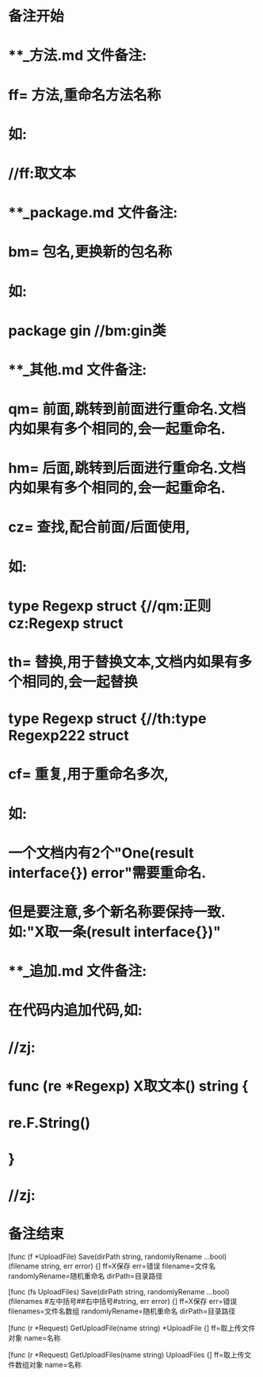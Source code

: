 # 备注开始
# **_方法.md 文件备注:
# ff= 方法,重命名方法名称
# 如:
# //ff:取文本

# **_package.md 文件备注:
# bm= 包名,更换新的包名称 
# 如: 
# package gin //bm:gin类

# **_其他.md 文件备注:
# qm= 前面,跳转到前面进行重命名.文档内如果有多个相同的,会一起重命名.
# hm= 后面,跳转到后面进行重命名.文档内如果有多个相同的,会一起重命名.
# cz= 查找,配合前面/后面使用,
# 如:
# type Regexp struct {//qm:正则 cz:Regexp struct
#
# th= 替换,用于替换文本,文档内如果有多个相同的,会一起替换
# type Regexp struct {//th:type Regexp222 struct
#
# cf= 重复,用于重命名多次,
# 如: 
# 一个文档内有2个"One(result interface{}) error"需要重命名.
# 但是要注意,多个新名称要保持一致. 如:"X取一条(result interface{})"

# **_追加.md 文件备注:
# 在代码内追加代码,如:
# //zj:
# func (re *Regexp) X取文本() string { 
#    re.F.String()
# }
# //zj:
# 备注结束

[func (f *UploadFile) Save(dirPath string, randomlyRename ...bool) (filename string, err error) {]
ff=X保存
err=错误
filename=文件名
randomlyRename=随机重命名
dirPath=目录路径

[func (fs UploadFiles) Save(dirPath string, randomlyRename ...bool) (filenames #左中括号##右中括号#string, err error) {]
ff=X保存
err=错误
filenames=文件名数组
randomlyRename=随机重命名
dirPath=目录路径

[func (r *Request) GetUploadFile(name string) *UploadFile {]
ff=取上传文件对象
name=名称

[func (r *Request) GetUploadFiles(name string) UploadFiles {]
ff=取上传文件数组对象
name=名称
